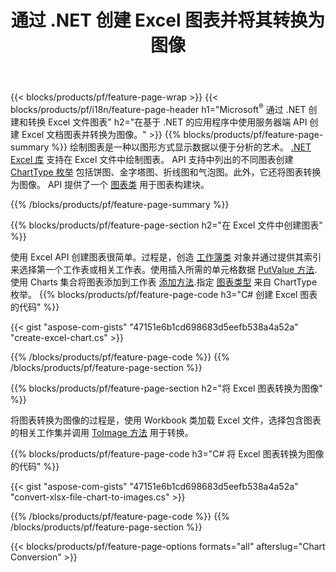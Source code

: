 ﻿---
title: 通过 .NET 创建 Excel 图表并将其转换为图像
url: /zh/net/chart/
description: C# 使用 .NET 库在 Microsoft Excel 中绘制和转换图表或图表的源代码。 
---
{{< blocks/products/pf/feature-page-wrap >}}
{{< blocks/products/pf/i18n/feature-page-header h1="Microsoft<sup>&reg;</sup> 通过 .NET 创建和转换 Excel 文件图表" h2="在基于 .NET 的应用程序中使用服务器端 API 创建 Excel 文档图表并转换为图像。" >}}
{{% blocks/products/pf/feature-page-summary %}}
绘制图表是一种以图形方式显示数据以便于分析的艺术。 [.NET Excel 库](/cells/net/) 支持在 Excel 文件中绘制图表。 API 支持中列出的不同图表创建 [ChartType 枚举](https://reference.aspose.com/cells/net/aspose.cells.charts/charttype) 包括饼图、金字塔图、折线图和气泡图。此外，它还将图表转换为图像。 API 提供了一个 [图表类](https://reference.aspose.com/cells/net/aspose.cells.charts) 用于图表构建块。

{{% /blocks/products/pf/feature-page-summary %}}

{{% blocks/products/pf/feature-page-section h2="在 Excel 文件中创建图表" %}}

使用 Excel API 创建图表很简单。过程是，创造 [工作簿类](https://reference.aspose.com/cells/net/aspose.cells/workbook) 对象并通过提供其索引来选择第一个工作表或相关工作表。使用插入所需的单元格数据 [PutValue 方法](https://reference.aspose.com/cells/net/aspose.cells/cell/methods/putvalue/index).使用 Charts 集合将图表添加到工作表 [添加方法](https://reference.aspose.com/cells/net/aspose.cells.charts/chartcollection/methods/add).指定 [图表类型](https://reference.aspose.com/cells/net/aspose.cells.charts/charttype) 来自 ChartType 枚举。
{{% blocks/products/pf/feature-page-code h3="C# 创建 Excel 图表的代码" %}}

{{< gist "aspose-com-gists" "47151e6b1cd698683d5eefb538a4a52a" "create-excel-chart.cs" >}}

{{% /blocks/products/pf/feature-page-code %}}
{{% /blocks/products/pf/feature-page-section %}}


{{% blocks/products/pf/feature-page-section h2="将 Excel 图表转换为图像" %}}

将图表转换为图像的过程是，使用 Workbook 类加载 Excel 文件，选择包含图表的相关工作集并调用 [ToImage 方法](https://reference.aspose.com/cells/net/aspose.cells.charts.chart/toimage/methods/7) 用于转换。

{{% blocks/products/pf/feature-page-code h3="C# 将 Excel 图表转换为图像的代码" %}}

{{< gist "aspose-com-gists" "47151e6b1cd698683d5eefb538a4a52a" "convert-xlsx-file-chart-to-images.cs" >}}

{{% /blocks/products/pf/feature-page-code %}}
{{% /blocks/products/pf/feature-page-section %}}

{{< blocks/products/pf/feature-page-options formats="all" afterslug="Chart Conversion" >}}
